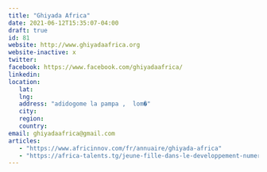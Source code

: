```yaml
---
title: "Ghiyada Africa"
date: 2021-06-12T15:35:07-04:00
draft: true
id: 81
website: http://www.ghiyadaafrica.org
website-inactive: x
twitter: 
facebook: https://www.facebook.com/ghiyadaafrica/
linkedin: 
location: 
   lat: 
   lng: 
   address: "adidogome la pampa ,  lom�"
   city: 
   region: 
   country: 
email: ghiyadaafrica@gmail.com
articles:
   - "https://www.africinnov.com/fr/annuaire/ghiyada-africa"
   - "https://africa-talents.tg/jeune-fille-dans-le-developpement-numerique-du-togo-21-avril-2018-a-lome/"
---
```


